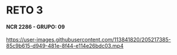 # RETO 3
#### NCR 2286 - GRUPO: 09



https://user-images.githubusercontent.com/113841820/205217385-85c9b615-d949-481e-8f44-e114e26bdc03.mp4



